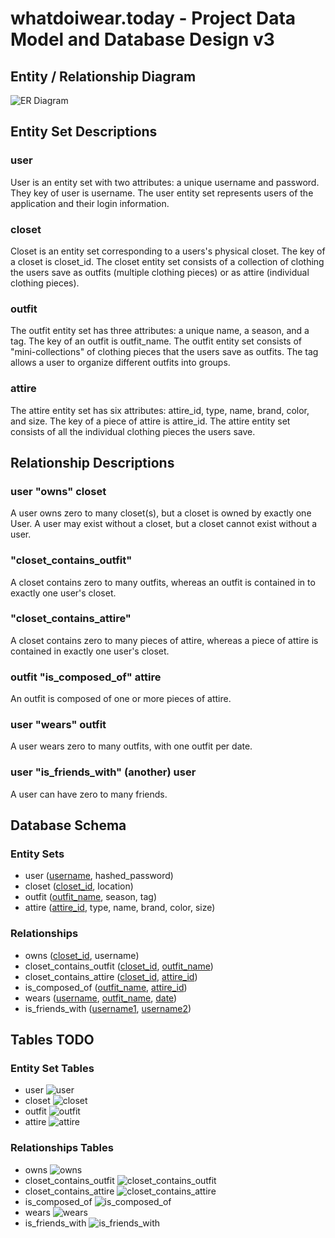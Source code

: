 # whatdoiwear.today - Project Data Model and Database Design v3

## Entity / Relationship Diagram

![ER Diagram](../images/database_design_3.0.png)

## Entity Set Descriptions

### user

User is an entity set with two attributes: a unique username and password. They key of user is username. The user entity set represents users of the application and their login information.

### closet

Closet is an entity set corresponding to a users's physical closet. The key of a closet is closet_id. The closet entity set consists of a collection of clothing the users save as outfits (multiple clothing pieces) or as attire (individual clothing pieces).

### outfit

The outfit entity set has three attributes: a unique name, a season, and a tag. The key of an outfit is outfit_name. The outfit entity set consists of "mini-collections" of clothing pieces that the users save as outfits. The tag allows a user to organize different outfits into groups.

### attire

The attire entity set has six attributes: attire_id, type, name, brand, color, and size. The key of a piece of attire is attire_id. The attire entity set consists of all the individual clothing pieces the users save.

## Relationship Descriptions

### user "owns" closet

A user owns zero to many closet(s), but a closet is owned by exactly one User. A user may exist without a closet, but a closet cannot exist without a user.

### "closet_contains_outfit"

A closet contains zero to many outfits, whereas an outfit is contained in to exactly one user's closet.

### "closet_contains_attire"

A closet contains zero to many pieces of attire, whereas a piece of attire is contained in exactly one user's closet.

### outfit "is_composed_of" attire

An outfit is composed of one or more pieces of attire.

### user "wears" outfit

A user wears zero to many outfits, with one outfit per date. 

### user "is_friends_with" (another) user

A user can have zero to many friends.

## Database Schema

### Entity Sets

* user (<ins>username</ins>, hashed_password)
* closet (<ins>closet_id</ins>, location)
* outfit (<ins>outfit_name</ins>, season, tag)
* attire (<ins>attire_id</ins>, type, name, brand, color, size)

### Relationships

* owns (<ins>closet_id</ins>, username)
* closet_contains_outfit (<ins>closet_id</ins>, <ins>outfit_name</ins>)
* closet_contains_attire (<ins>closet_id</ins>, <ins>attire_id</ins>)
* is_composed_of (<ins>outfit_name</ins>, <ins>attire_id</ins>)
* wears (<ins>username</ins>, <ins>outfit_name</ins>, <ins>date</ins>)
* is_friends_with (<ins>username1</ins>, <ins>username2</ins>)

## Tables TODO

### Entity Set Tables

* user
![user](../images/table-screenshots-design-v3/user.png)
* closet
![closet](../images/table-screenshots-design-v3/closet.png)
* outfit
![outfit](../images/table-screenshots-design-v3/outfit.png)
* attire
![attire](../images/table-screenshots-design-v3/attire.png)

### Relationships Tables

* owns
![owns](../images/table-screenshots-design-v3/owns.png)
* closet_contains_outfit
![closet_contains_outfit](../images/table-screenshots-design-v3/closet_contains_outfit.png)
* closet_contains_attire
![closet_contains_attire](../images/table-screenshots-design-v3/closet_contains_attire.png)
* is_composed_of
![is_composed_of](../images/table-screenshots-design-v3/is_composed_of.png)
* wears
![wears](../images/table-screenshots-design-v3/wears.png)
* is_friends_with
![is_friends_with](../images/table-screenshots-design-v3/is_friends_with.png)